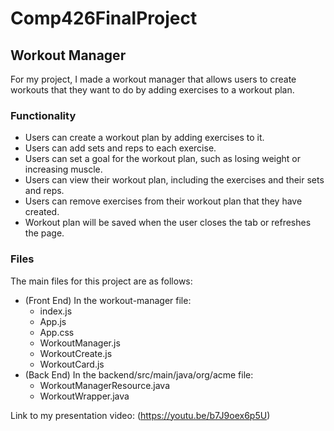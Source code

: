 # Comp426FinalProject

## Workout Manager

For my project, I made a workout manager that allows users to create workouts that they want to do by adding exercises to a workout plan.

### Functionality

- Users can create a workout plan by adding exercises to it.
- Users can add sets and reps to each exercise.
- Users can set a goal for the workout plan, such as losing weight or increasing muscle.
- Users can view their workout plan, including the exercises and their sets and reps.
- Users can remove exercises from their workout plan that they have created.
- Workout plan will be saved when the user closes the tab or refreshes the page.

### Files

The main files for this project are as follows:

- (Front End) In the workout-manager file:
    - index.js
    - App.js
    - App.css
    - WorkoutManager.js
    - WorkoutCreate.js
    - WorkoutCard.js
- (Back End) In the backend/src/main/java/org/acme file:
    - WorkoutManagerResource.java
    - WorkoutWrapper.java

Link to my presentation video: (https://youtu.be/b7J9oex6p5U)